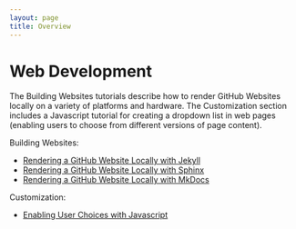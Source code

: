 ```yaml
---
layout: page
title: Overview
---
```



Web Development
==================

The Building Websites tutorials describe how to render GitHub Websites locally on a variety of platforms and hardware. The Customization section includes a Javascript tutorial for creating a dropdown list in web pages (enabling users to choose from different versions of page content).

Building Websites:

- [Rendering a GitHub Website Locally with Jekyll](Jekyll_Tutorial.md)
- [Rendering a GitHub Website Locally with Sphinx](Sphinx_Tutorial.md)
- [Rendering a GitHub Website Locally with MkDocs](mkdocs.md)

Customization:  

- [Enabling User Choices with Javascript](javascript_chooser.md)
